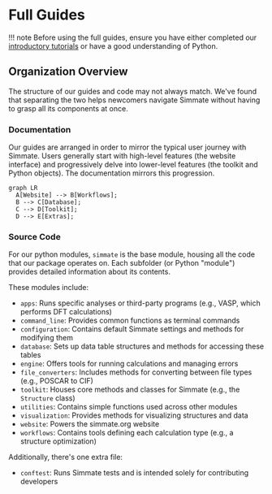 # Full Guides

!!! note
    Before using the full guides, ensure you have either completed our [introductory tutorials](/simmate/getting_started/overview/) or have a good understanding of Python.

## Organization Overview

The structure of our guides and code may not always match. We've found that separating the two helps newcomers navigate Simmate without having to grasp all its components at once.

### Documentation

Our guides are arranged in order to mirror the typical user journey with Simmate. Users generally start with high-level features (the website interface) and progressively delve into lower-level features (the toolkit and Python objects). The documentation mirrors this progression.

``` mermaid
graph LR
  A[Website] --> B[Workflows];
  B --> C[Database];
  C --> D[Toolkit];
  D --> E[Extras];
```

### Source Code

For our python modules, `simmate` is the base module, housing all the code that our package operates on. Each subfolder (or Python "module") provides detailed information about its contents.

These modules include:

- `apps`: Runs specific analyses or third-party programs (e.g., VASP, which performs DFT calculations)
- `command_line`: Provides common functions as terminal commands
- `configuration`: Contains default Simmate settings and methods for modifying them
- `database`: Sets up data table structures and methods for accessing these tables
- `engine`: Offers tools for running calculations and managing errors
- `file_converters`: Includes methods for converting between file types (e.g., POSCAR to CIF)
- `toolkit`: Houses core methods and classes for Simmate (e.g., the `Structure` class)
- `utilities`: Contains simple functions used across other modules
- `visualization`: Provides methods for visualizing structures and data
- `website`: Powers the simmate.org website
- `workflows`: Contains tools defining each calculation type (e.g., a structure optimization)

Additionally, there's one extra file:

- `conftest`: Runs Simmate tests and is intended solely for contributing developers
